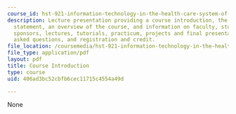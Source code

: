 ```yaml
---
course_id: hst-921-information-technology-in-the-health-care-system-of-the-future-spring-2009
description: Lecture presentation providing a course introduction, the course mission
  statement, an overview of the course, and information on faculty, students, and
  sponsors, lectures, tutorials, practicum, projects and final presentations, frequently
  asked questions, and registration and credit.
file_location: /coursemedia/hst-921-information-technology-in-the-health-care-system-of-the-future-spring-2009/406ad3bc52cbfb6cec11715c4554a49d_MITHST_921S09_lec01_locke.pdf
file_type: application/pdf
layout: pdf
title: Course Introduction
type: course
uid: 406ad3bc52cbfb6cec11715c4554a49d

---
```

None